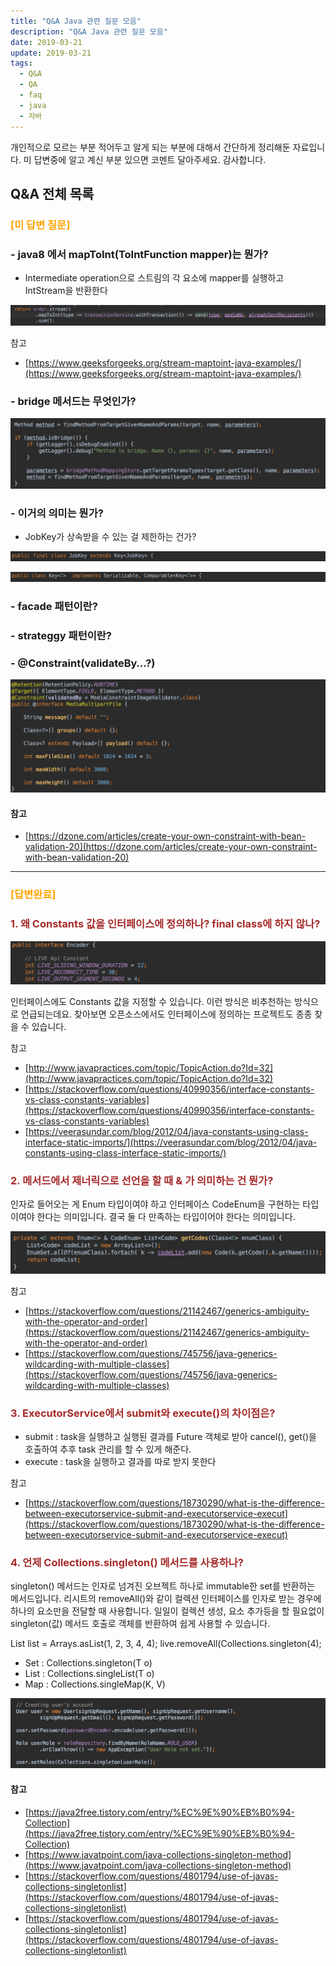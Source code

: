 ```yaml
---
title: "Q&A Java 관련 질문 모음"
description: "Q&A Java 관련 질문 모음"
date: 2019-03-21
update: 2019-03-21
tags:
  - Q&A
  - QA
  - faq
  - java
  - 자바
---
```


개인적으로 모르는 부분 적어두고 알게 되는 부분에 대해서 간단하게 정리해둔 자료입니다.
미 답변중에 알고 계신 부분 있으면 코멘트 달아주세요. 감사합니다.

## Q&A 전체 목록

### <span style="color:orange">[미 답변 질문]</span>

### - java8 에서 mapToInt(ToIntFunction mapper)는 뭔가?
- Intermediate operation으로 스트림의 각 요소에 mapper를 실행하고 IntStream을 반환한다

![](image_8.png)

참고

* [https://www.geeksforgeeks.org/stream-maptoint-java-examples/](https://www.geeksforgeeks.org/stream-maptoint-java-examples/)

### - bridge 메서드는 무엇인가?

![](image_2.png)

### - 이거의 의미는 뭔가?
- JobKey가 상속받을 수 있는 걸 제한하는 건가?

![](image_1.png)

![](image_3.png)

### - facade 패턴이란?
### - strateggy 패턴이란?

### - @Constraint(validateBy…?)

![](image_6.png)

#### 참고

- [https://dzone.com/articles/create-your-own-constraint-with-bean-validation-20](https://dzone.com/articles/create-your-own-constraint-with-bean-validation-20)

---

### <span style="color:orange">[답변완료]</span>

### <span style="color:brown">1. 왜 Constants 값을 인터페이스에 정의하나? final class에 하지 않나?</span>

![](image_7.png)

인터페이스에도 Constants 값을 지정할 수 있습니다. 이런 방식은 비추천하는 방식으로 언급되는데요. 찾아보면 오픈소스에서도 인터페이스에 정의하는 프로젝트도 종종 찾을 수 있습니다.

참고

* [http://www.javapractices.com/topic/TopicAction.do?Id=32](http://www.javapractices.com/topic/TopicAction.do?Id=32)
* [https://stackoverflow.com/questions/40990356/interface-constants-vs-class-constants-variables](https://stackoverflow.com/questions/40990356/interface-constants-vs-class-constants-variables)
* [https://veerasundar.com/blog/2012/04/java-constants-using-class-interface-static-imports/](https://veerasundar.com/blog/2012/04/java-constants-using-class-interface-static-imports/)

### <span style="color:brown">2. 메서드에서 제너릭으로 선언을 할 때 & 가 의미하는 건 뭔가?</span>

인자로 들어오는 게 Enum 타입이여야 하고 인터페이스 CodeEnum을 구현하는 타입이여야 한다는 의미입니다. 결국 둘 다 만족하는 타입이어야 한다는 의미입니다.

![](image_5.png)

참고

* [https://stackoverflow.com/questions/21142467/generics-ambiguity-with-the-operator-and-order](https://stackoverflow.com/questions/21142467/generics-ambiguity-with-the-operator-and-order)
* [https://stackoverflow.com/questions/745756/java-generics-wildcarding-with-multiple-classes](https://stackoverflow.com/questions/745756/java-generics-wildcarding-with-multiple-classes)

### <span style="color:brown">3. ExecutorService에서 submit와 execute()의 차이점은?</span>

- submit : task을 실행하고 실행된 결과를 Future 객체로 받아 cancel(), get()을 호출하여 추후 task 관리를 할 수 있게 해준다.
- execute : task을 실행하고 결과를 따로 받지 못한다

참고

* [https://stackoverflow.com/questions/18730290/what-is-the-difference-between-executorservice-submit-and-executorservice-execut](https://stackoverflow.com/questions/18730290/what-is-the-difference-between-executorservice-submit-and-executorservice-execut)

### <span style="color:brown">4. 언제 Collections.singleton() 메서드를 사용하나?</span>

singleton() 메서드는 인자로 넘겨진 오브젝트 하나로 immutable한 set를 반환하는 메서드입니다. 리시트의 removeAll()와 같이 컬렉션 인터페이스를 인자로 받는 경우에 하나의 요소만을 전달할 때 사용합니다. 일일이 컬렉션 생성, 요소 추가등을 할 필요없이 singleton(값) 메서드 호출로 객체를 반환하여 쉽게 사용할 수 있습니다.

List<Integer> list = Arrays.asList(1, 2, 3, 4, 4);
live.removeAll(Collections.singleton(4);

- Set : Collections.singleton(T o)
- List : Collections.singleList(T o)
- Map : Collections.singleMap(K, V)

![](image_4.png)

#### 참고

* [https://java2free.tistory.com/entry/%EC%9E%90%EB%B0%94-Collection](https://java2free.tistory.com/entry/%EC%9E%90%EB%B0%94-Collection)
* [https://www.javatpoint.com/java-collections-singleton-method](https://www.javatpoint.com/java-collections-singleton-method)
* [https://stackoverflow.com/questions/4801794/use-of-javas-collections-singletonlist](https://stackoverflow.com/questions/4801794/use-of-javas-collections-singletonlist)
* [https://stackoverflow.com/questions/4801794/use-of-javas-collections-singletonlist](https://stackoverflow.com/questions/4801794/use-of-javas-collections-singletonlist)

